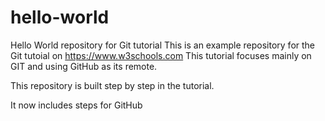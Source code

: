 # hello-world
Hello World repository for Git tutorial
This is an example repository for the Git tutoial on https://www.w3schools.com
This tutorial focuses mainly on GIT and using GitHub as its remote.

This repository is built step by step in the tutorial.

It now includes steps for GitHub

